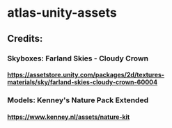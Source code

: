 # atlas-unity-assets


## Credits:

### Skyboxes: Farland Skies - Cloudy Crown
#### https://assetstore.unity.com/packages/2d/textures-materials/sky/farland-skies-cloudy-crown-60004

### Models: Kenney's Nature Pack Extended
#### https://www.kenney.nl/assets/nature-kit

